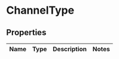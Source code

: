 
# ChannelType

## Properties
| Name | Type | Description | Notes |
| ------------ | ------------- | ------------- | ------------- |



